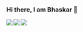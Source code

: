 ### Hi there, I am Bhaskar 👋

<img  align="left" src="https://github-readme-stats.vercel.app/api?username=Bhaskar&show_icons=true&theme=radical" />

<img  align="left" src="https://github-readme-stats.vercel.app/api/top-langs/?username=bhaskar345&show_icons=true&theme=radical" />

<img src="https://img.shields.io/badge/python-3670A0?style=for-the-badge&logo=python&logoColor=ffdd54" />
